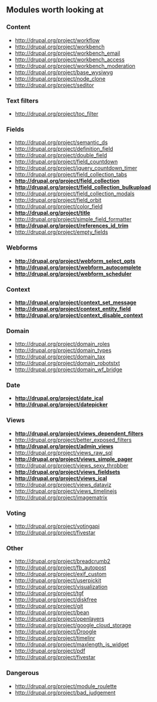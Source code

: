 ## Modules worth looking at

### Content
- http://drupal.org/project/workflow
- http://drupal.org/project/workbench
- http://drupal.org/project/workbench_email
- http://drupal.org/project/workbench_access
- http://drupal.org/project/workbench_moderation
- http://drupal.org/project/base_wysiwyg
- http://drupal.org/project/node_clone
- http://drupal.org/project/seditor

### Text filters
- http://drupal.org/project/toc_filter

### Fields
- http://drupal.org/project/semantic_ds
- http://drupal.org/project/definition_field
- http://drupal.org/project/double_field
- http://drupal.org/project/field_countdown
- http://drupal.org/project/jquery_countdown_timer
- http://drupal.org/project/field_collection_tabs
- **http://drupal.org/project/field_collection**
- **http://drupal.org/project/field_collection_bulkupload**
- http://drupal.org/project/field_collection_modals
- http://drupal.org/project/field_orbit
- http://drupal.org/project/color_field
- **http://drupal.org/project/title**
- http://drupal.org/project/simple_field_formatter
- **http://drupal.org/project/references_id_trim**
- http://drupal.org/project/empty_fields

### Webforms
- **http://drupal.org/project/webform_select_opts**
- **http://drupal.org/project/webform_autocomplete**
- **http://drupal.org/project/webform_scheduler**

### Context
- **http://drupal.org/project/context_set_message**
- **http://drupal.org/project/context_entity_field**
- **http://drupal.org/project/context_disable_context**

### Domain
- http://drupal.org/project/domain_roles
- http://drupal.org/project/domain_types
- http://drupal.org/project/domain_tax
- http://drupal.org/project/domain_robotstxt
- http://drupal.org/project/domain_wf_bridge

### Date
- **http://drupal.org/project/date_ical**
- **http://drupal.org/project/datepicker**

### Views
- **http://drupal.org/project/views_dependent_filters**
- http://drupal.org/project/better_exposed_filters
- **http://drupal.org/project/admin_views**
- http://drupal.org/project/views_raw_sql
- **http://drupal.org/project/views_simple_pager**
- http://drupal.org/project/views_sexy_throbber
- **http://drupal.org/project/views_fieldsets**
- **http://drupal.org/project/views_ical**
- http://drupal.org/project/views_dataviz
- http://drupal.org/project/views_timelinejs
- http://drupal.org/project/imagematrix

### Voting

- http://drupal.org/project/votingapi
- http://drupal.org/project/fivestar

### Other
- http://drupal.org/project/breadcrumb2
- http://drupal.org/project/fb_autopost
- http://drupal.org/project/exif_custom
- http://drupal.org/project/userpickit
- http://drupal.org/project/visualization
- http://drupal.org/project/tgf
- http://drupal.org/project/diskfree
- http://drupal.org/project/git
- http://drupal.org/project/bean
- http://drupal.org/project/openlayers
- http://drupal.org/project/google_cloud_storage
- http://drupal.org/project/Droogle
- http://drupal.org/project/timelinr
- http://drupal.org/project/maxlength_js_widget
- http://drupal.org/project/pdf
- http://drupal.org/project/fivestar

### Dangerous
- http://drupal.org/project/module_roulette
- http://drupal.org/project/bad_judgement
